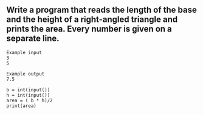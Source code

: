 ## Write a program that reads the length of the base and the height of a right-angled triangle and prints the area. Every number is given on a separate line.

```
Example input
3
5

Example output
7.5
```
```
b = int(input())
h = int(input())
area = ( b * h)/2
print(area)
```

